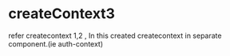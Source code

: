 # createContext3
refer createcontext 1,2 , In this created createcontext in separate component.(ie auth-context)
